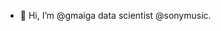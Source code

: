 - 👋 Hi, I’m @gmaiga
data scientist @sonymusic.

<!---
gmaiga/gmaiga is a ✨ special ✨ repository because its `README.md` (this file) appears on your GitHub profile.
You can click the Preview link to take a look at your changes.
--->
